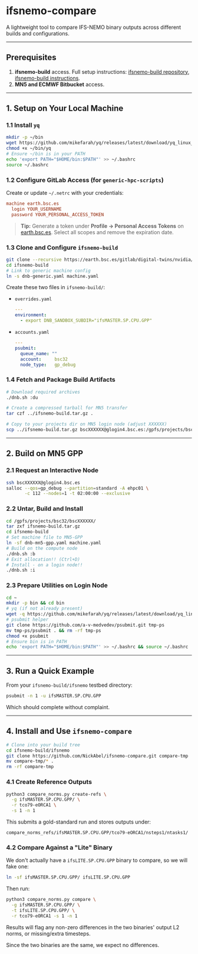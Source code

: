 # ifsnemo-compare

A lightweight tool to compare IFS-NEMO binary outputs across different builds and configurations.&#x20;

---

## Prerequisites

1. **ifsnemo-build** access. Full setup instructions: [ifsnemo-build repository](https://earth.bsc.es/gitlab/digital-twins/nvidia/ifsnemo-build), [ifsnemo-build instructions](https://hackmd.io/@mxKVWCKbQd6NvRm0h72YpQ/SkHOb6FZgg).
2. **MN5 and ECMWF Bitbucket**  access.

---

## 1. Setup on Your Local Machine

### 1.1 Install `yq`

```bash
mkdir -p ~/bin
wget https://github.com/mikefarah/yq/releases/latest/download/yq_linux_amd64 -O ~/bin/yq
chmod +x ~/bin/yq
# Ensure ~/bin is in your PATH
echo 'export PATH="$HOME/bin:$PATH"' >> ~/.bashrc
source ~/.bashrc
```

### 1.2 Configure GitLab Access (for `generic-hpc-scripts`)

Create or update `~/.netrc` with your credentials:

```ini
machine earth.bsc.es
  login YOUR_USERNAME
  password YOUR_PERSONAL_ACCESS_TOKEN
```

> **Tip:** Generate a token under **Profile → Personal Access Tokens** on [earth.bsc.es](https://earth.bsc.es/gitlab/-/profile/personal_access_tokens). Select all scopes and remove the expiration date.

### 1.3 Clone and Configure `ifsnemo-build`

```bash
git clone --recursive https://earth.bsc.es/gitlab/digital-twins/nvidia/ifsnemo-build.git
cd ifsnemo-build
# Link to generic machine config
ln -s dnb-generic.yaml machine.yaml
```

Create these two files in `ifsnemo-build/`:

- `overrides.yaml`

  ```yaml
  ---
  environment:
    - export DNB_SANDBOX_SUBDIR="ifsMASTER.SP.CPU.GPP"
  ```

- `accounts.yaml`

  ```yaml
  ---
  psubmit:
    queue_name: ""
    account:     bsc32
    node_type:   gp_debug
  ```

### 1.4 Fetch and Package Build Artifacts

```bash
# Download required archives
./dnb.sh :du

# Create a compressed tarball for MN5 transfer
tar czf ../ifsnemo-build.tar.gz .

# Copy to your projects dir on MN5 login node (adjust XXXXXX)
scp ../ifsnemo-build.tar.gz bscXXXXXX@glogin4.bsc.es:/gpfs/projects/bsc32/bscXXXXXX/
```

---

## 2. Build on MN5 GPP

### 2.1 Request an Interactive Node

```bash
ssh bscXXXXXX@glogin4.bsc.es
salloc --qos=gp_debug --partition=standard -A ehpc01 \
       -c 112 --nodes=1 -t 02:00:00 --exclusive
```

### 2.2 Untar, Build and Install

```bash
cd /gpfs/projects/bsc32/bscXXXXXX/
tar zxf ifsnemo-build.tar.gz
cd ifsnemo-build
# Set machine file to MN5-GPP
ln -sf dnb-mn5-gpp.yaml machine.yaml
# Build on the compute node
./dnb.sh :b
# Exit allocation!! (Ctrl+D)
# Install - on a login node!!
./dnb.sh :i
```

### 2.3 Prepare Utilities on Login Node

```bash
cd ~
mkdir -p bin && cd bin
# yq (if not already present)
wget -q https://github.com/mikefarah/yq/releases/latest/download/yq_linux_amd64 -O ./yq && chmod +x ./yq
# psubmit helper
git clone https://github.com/a-v-medvedev/psubmit.git tmp-ps
mv tmp-ps/psubmit . && rm -rf tmp-ps
chmod +x psubmit
# Ensure bin is in PATH
echo 'export PATH="$HOME/bin:$PATH"' >> ~/.bashrc && source ~/.bashrc
```

---

## 3. Run a Quick Example

From your `ifsnemo-build/ifsnemo` testbed directory:

```bash
psubmit -n 1 -u ifsMASTER.SP.CPU.GPP
```

Which should complete without complaint.

---

## 4. Install and Use `ifsnemo-compare`

```bash
# Clone into your build tree
cd ifsnemo-build/ifsnemo
git clone https://github.com/NickAbel/ifsnemo-compare.git compare-tmp
mv compare-tmp/* .
rm -rf compare-tmp
```

### 4.1 Create Reference Outputs

```bash
python3 compare_norms.py create-refs \
  -g ifsMASTER.SP.CPU.GPP/ \
  -r tco79-eORCA1 \
  -s 1 -n 1
```

This submits a gold-standard run and stores outputs under:

```
compare_norms_refs/ifsMASTER.SP.CPU.GPP/tco79-eORCA1/nsteps1/ntasks1/
```

### 4.2 Compare Against a "Lite" Binary

We don't actually have a `ifsLITE.SP.CPU.GPP` binary to compare, so we will fake one:

```bash
ln -sf ifsMASTER.SP.CPU.GPP/ ifsLITE.SP.CPU.GPP
```

Then run:

```bash
python3 compare_norms.py compare \
  -g ifsMASTER.SP.CPU.GPP/ \
  -t ifsLITE.SP.CPU.GPP/ \
  -r tco79-eORCA1 -s 1 -n 1
```

Results will flag any non-zero differences in the two binaries' output L2 norms, or missing/extra timesteps.

Since the two binaries are the same, we expect no differences.
